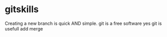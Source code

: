 # gitskills
Creating a new branch is quick AND simple.
git is a free software
yes git is usefull
add merge
